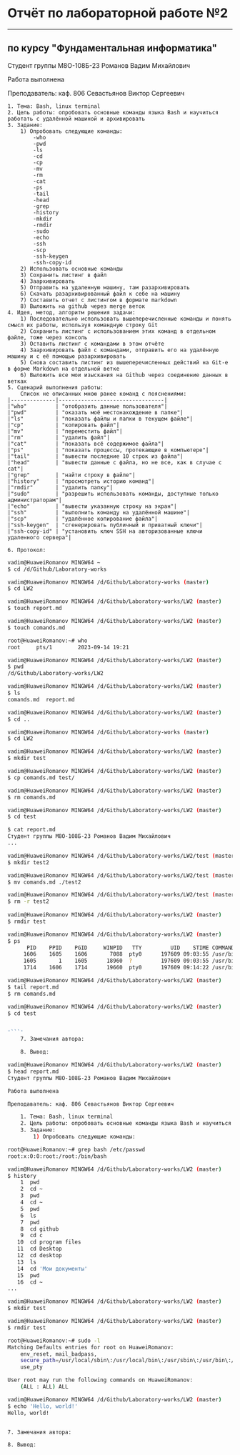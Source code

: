 # Отчёт по лабораторной работе №2

---

## по курсу "Фундаментальная информатика"


Студент группы М8О-108Б-23 Романов Вадим Михайлович  

Работа выполнена  

Преподаватель: каф. 806 Севастьянов Виктор Сергеевич  

    1. Тема: Bash, linux terminal  
    2. Цель работы: опробовать основные команды языка Bash и научиться работать с удалённой машиной и архивировать  
    3. Задание:  
        1) Опробовать следующие команды:  
            -who  
            -pwd  
            -ls  
            -cd  
            -cp  
            -mv  
            -rm  
            -cat  
            -ps  
            -tail  
            -head  
            -grep  
            -history  
            -mkdir  
            -rmdir  
            -sudo  
            -echo  
            -ssh  
            -scp  
            -ssh-keygen  
            -ssh-copy-id  
        2) Использовать основные команды  
        3) Сохранить листинг в файл  
        4) Заархивировать  
        5) Отправить на удаленную машину, там разархивировать  
        6) Скачать разархивированный файл к себе на машину  
        7) Составить отчет с листингом в формате markdown  
        8) Выложить на github через merge веток  
    4. Идея, метод, алгоритм решения задачи:  
        1) Последовательно использовать вышеперечисленные команды и понять смысл их работы, используя командную строку Git  
        2) Сохранить листинг с использованием этих команд в отдельном файле, тоже через консоль  
        3) Оставить листинг с командами в этом отчёте  
        4) Заархивировать файл с командами, отправить его на удалённую машину и с её помощью разархивировать  
        5) Снова составить листинг из вышеперечисленных действий на Git-e в форме Markdown на отдельной ветке  
        6) Выложить все мои изыскания на Github через соединение данных в ветках  
    5. Сценарий выполнения работы:  
        Список не описанных мною ранее команд с пояснениями:  
    |--------------|---------------------------------|
    |"who"         | "отобразить данные пользователя"|
    |"pwd"         | "оказать моё местонахождение в папке"|
    |"ls"          | "показать файлы и папки в текущем файле"|
    |"cp"          | "копировать файл"|
    |"mv"          | "переместить файл"|
    |"rm"          | "удалить файл"|
    |"cat"         | "показать всё содержимое файла"|
    |"ps"          | "показать процессы, протекающие в компьютере"|
    |"tail"        | "вывести последние 10 строк из файла"|
    |"head"        | "вывести данные с файла, но не все, как в случае с cat"|
    |"grep"        | "найти строку в файле"|
    |"history"     | "просмотреть историю команд"|
    |"rmdir"       | "удалить папку"|
    |"sudo"        | "разрешить использовать команды, доступные только администраторам"|
    |"echo"        | "вывести указанную строку на экран"|
    |"ssh"         | "выполнить команду на удалённой машине"|
    |"scp"         | "удалённое копирование файла"|
    |"ssh-keygen"  | "сгенерировать публичный и приватный ключи"|
    |"ssh-copy-id" | "установить ключ SSH на авторизованные ключи удаленного сервера"|

    6. Протокол: 
```bash
vadim@HuaweiRomanov MINGW64 ~
$ cd /d/Github/Laboratory-works

vadim@HuaweiRomanov MINGW64 /d/Github/Laboratory-works (master)
$ cd LW2

vadim@HuaweiRomanov MINGW64 /d/Github/Laboratory-works/LW2 (master)
$ touch report.md

vadim@HuaweiRomanov MINGW64 /d/Github/Laboratory-works/LW2 (master)
$ touch comands.md

root@HuaweiRomanov:~# who
root     pts/1        2023-09-14 19:21

vadim@HuaweiRomanov MINGW64 /d/Github/Laboratory-works/LW2 (master)
$ pwd
/d/Github/Laboratory-works/LW2

vadim@HuaweiRomanov MINGW64 /d/Github/Laboratory-works/LW2 (master)
$ ls
comands.md  report.md

vadim@HuaweiRomanov MINGW64 /d/Github/Laboratory-works/LW2 (master)
$ cd ..

vadim@HuaweiRomanov MINGW64 /d/Github/Laboratory-works (master)
$ cd LW2

vadim@HuaweiRomanov MINGW64 /d/Github/Laboratory-works/LW2 (master)
$ mkdir test

vadim@HuaweiRomanov MINGW64 /d/Github/Laboratory-works/LW2 (master)
$ cp comands.md test/

vadim@HuaweiRomanov MINGW64 /d/Github/Laboratory-works/LW2 (master)
$ rm comands.md

vadim@HuaweiRomanov MINGW64 /d/Github/Laboratory-works/LW2 (master)
$ cd test

$ cat report.md
Студент группы М8О-108Б-23 Романов Вадим Михайлович
...

vadim@HuaweiRomanov MINGW64 /d/Github/Laboratory-works/LW2/test (master)
$ mkdir test2

vadim@HuaweiRomanov MINGW64 /d/Github/Laboratory-works/LW2/test (master)
$ mv comands.md ./test2

vadim@HuaweiRomanov MINGW64 /d/Github/Laboratory-works/LW2/test (master)
$ rm -r test2
 
vadim@HuaweiRomanov MINGW64 /d/Github/Laboratory-works/LW2 (master)
$ rmdir test

vadim@HuaweiRomanov MINGW64 /d/Github/Laboratory-works/LW2 (master)
$ ps
      PID    PPID    PGID     WINPID   TTY         UID    STIME COMMAND
     1606    1605    1606       7088  pty0      197609 09:03:55 /usr/bin/bash
     1605       1    1605      18960  ?         197609 09:03:55 /usr/bin/mintty
     1714    1606    1714      19660  pty0      197609 09:14:22 /usr/bin/ps

vadim@HuaweiRomanov MINGW64 /d/Github/Laboratory-works/LW2 (master)
$ tail report.md
$ rm comands.md

vadim@HuaweiRomanov MINGW64 /d/Github/Laboratory-works/LW2 (master)
$ cd test


'```'
    7. Замечания автора:

    8. Вывод:

vadim@HuaweiRomanov MINGW64 /d/Github/Laboratory-works/LW2 (master)
$ head report.md
Студент группы М8О-108Б-23 Романов Вадим Михайлович

Работа выполнена

Преподаватель: каф. 806 Севастьянов Виктор Сергеевич

    1. Тема: Bash, linux terminal
    2. Цель работы: опробовать основные команды языка Bash и научиться работать с удалённой машиной и архивировать
    3. Задание:
        1) Опробовать следующие команды:

root@HuaweiRomanov:~# grep bash /etc/passwd
root:x:0:0:root:/root:/bin/bash

vadim@HuaweiRomanov MINGW64 /d/Github/Laboratory-works/LW2 (master)
$ history
    1  pwd
    2  cd ~
    3  pwd
    4  cd ~
    5  pwd
    6  ls
    7  pwd
    8  cd github
    9  cd c
   10  cd program files
   11  cd Desktop
   12  cd desktop
   13  ls
   14  cd 'Мои документы'
   15  pwd
   16  cd ~
...

vadim@HuaweiRomanov MINGW64 /d/Github/Laboratory-works/LW2 (master)
$ mkdir test

vadim@HuaweiRomanov MINGW64 /d/Github/Laboratory-works/LW2 (master)
$ rmdir test

root@HuaweiRomanov:~# sudo -l
Matching Defaults entries for root on HuaweiRomanov:
    env_reset, mail_badpass,
    secure_path=/usr/local/sbin\:/usr/local/bin\:/usr/sbin\:/usr/bin\:/sbin\:/bin\:/snap/bin,
    use_pty

User root may run the following commands on HuaweiRomanov:
    (ALL : ALL) ALL

vadim@HuaweiRomanov MINGW64 /d/Github/Laboratory-works/LW2 (master)
$ echo 'Hello, world!'
Hello, world!



```
    7. Замечания автора:  

    8. Вывод:  